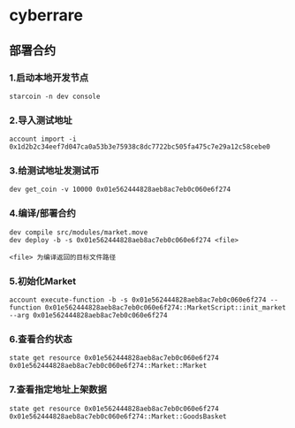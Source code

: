 # cyberrare

## 部署合约
### 1.启动本地开发节点
```
starcoin -n dev console
```
### 2.导入测试地址
```
account import -i 0x1d2b2c34eef7d047ca0a53b3e75938c8dc7722bc505fa475c7e29a12c58cebe0
```
### 3.给测试地址发测试币
```
dev get_coin -v 10000 0x01e562444828aeb8ac7eb0c060e6f274
```
### 4.编译/部署合约
```
dev compile src/modules/market.move
dev deploy -b -s 0x01e562444828aeb8ac7eb0c060e6f274 <file>
```

    <file> 为编译返回的目标文件路径
### 5.初始化Market
```
account execute-function -b -s 0x01e562444828aeb8ac7eb0c060e6f274 --function 0x01e562444828aeb8ac7eb0c060e6f274::MarketScript::init_market --arg 0x01e562444828aeb8ac7eb0c060e6f274
```
### 6.查看合约状态
```
state get resource 0x01e562444828aeb8ac7eb0c060e6f274 0x01e562444828aeb8ac7eb0c060e6f274::Market::Market
```
### 7.查看指定地址上架数据
```
state get resource 0x01e562444828aeb8ac7eb0c060e6f274 0x01e562444828aeb8ac7eb0c060e6f274::Market::GoodsBasket
```